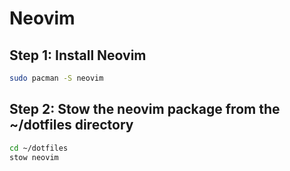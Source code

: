 # Neovim

## Step 1: Install Neovim

```bash
sudo pacman -S neovim
```

## Step 2: Stow the neovim package from the ~/dotfiles directory

```bash
cd ~/dotfiles
stow neovim
```
